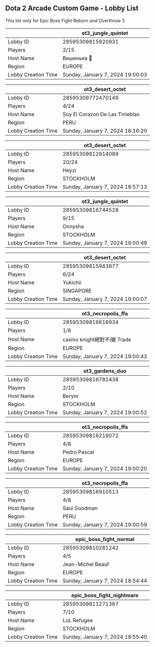 ## Dota 2 Arcade Custom Game - Lobby List

This list only for Epic Boss Fight Reborn and Overthrow 3

|  | ot3_jungle_quintet |
| ------ | ------ |
| Lobby ID | 28595309815920931 |
| Players | 2/15 |
| Host Name | Вишенька 🍒 |
| Region | EUROPE |
| Lobby Creation Time | Sunday, January 7, 2024 19:00:03 |


|  | ot3_desert_octet |
| ------ | ------ |
| Lobby ID | 28595309772470149 |
| Players | 4/24 |
| Host Name | Soy El Corazon De Las Tinieblas |
| Region | PERU |
| Lobby Creation Time | Sunday, January 7, 2024 18:16:20 |


|  | ot3_desert_octet |
| ------ | ------ |
| Lobby ID | 28595309812914089 |
| Players | 20/24 |
| Host Name | Heyzi |
| Region | STOCKHOLM |
| Lobby Creation Time | Sunday, January 7, 2024 18:57:13 |


|  | ot3_jungle_quintet |
| ------ | ------ |
| Lobby ID | 28595309816744528 |
| Players | 9/15 |
| Host Name | Onnysha |
| Region | STOCKHOLM |
| Lobby Creation Time | Sunday, January 7, 2024 19:00:49 |


|  | ot3_desert_octet |
| ------ | ------ |
| Lobby ID | 28595309815983877 |
| Players | 6/24 |
| Host Name | Yukichii |
| Region | SINGAPORE |
| Lobby Creation Time | Sunday, January 7, 2024 19:00:07 |


|  | ot3_necropolis_ffa |
| ------ | ------ |
| Lobby ID | 28595309816616934 |
| Players | 1/8 |
| Host Name | casino knight絕對不i變 Trade |
| Region | EUROPE |
| Lobby Creation Time | Sunday, January 7, 2024 19:00:43 |


|  | ot3_gardens_duo |
| ------ | ------ |
| Lobby ID | 28595309816781438 |
| Players | 2/10 |
| Host Name | Berym |
| Region | STOCKHOLM |
| Lobby Creation Time | Sunday, January 7, 2024 19:00:52 |


|  | ot3_necropolis_ffa |
| ------ | ------ |
| Lobby ID | 28595309816219072 |
| Players | 4/8 |
| Host Name | Pedro Pascal |
| Region | EUROPE |
| Lobby Creation Time | Sunday, January 7, 2024 19:00:20 |


|  | ot3_necropolis_ffa |
| ------ | ------ |
| Lobby ID | 28595309816910513 |
| Players | 4/8 |
| Host Name | Saul Goodman |
| Region | PERU |
| Lobby Creation Time | Sunday, January 7, 2024 19:00:59 |


|  | epic_boss_fight_normal |
| ------ | ------ |
| Lobby ID | 28595309810281242 |
| Players | 4/5 |
| Host Name | Jean-Michel Beauf |
| Region | EUROPE |
| Lobby Creation Time | Sunday, January 7, 2024 18:54:44 |


|  | epic_boss_fight_nightmare |
| ------ | ------ |
| Lobby ID | 28595309811271367 |
| Players | 7/10 |
| Host Name | LoL Refugee |
| Region | STOCKHOLM |
| Lobby Creation Time | Sunday, January 7, 2024 18:55:40 |


